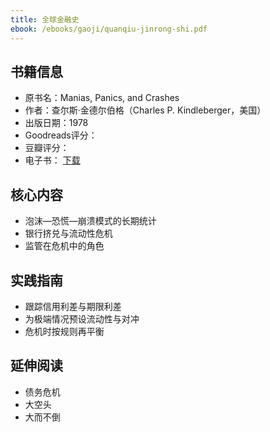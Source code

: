 ```yaml
---
title: 全球金融史
ebook: /ebooks/gaoji/quanqiu-jinrong-shi.pdf
---
```

## 书籍信息
- 原书名：Manias, Panics, and Crashes
- 作者：查尔斯·金德尔伯格（Charles P. Kindleberger，美国）
- 出版日期：1978
- Goodreads评分：
- 豆瓣评分：
- 电子书： [下载](/ebooks/gaoji/quanqiu-jinrong-shi.pdf)

## 核心内容
- 泡沫—恐慌—崩溃模式的长期统计
- 银行挤兑与流动性危机
- 监管在危机中的角色

## 实践指南
- 跟踪信用利差与期限利差
- 为极端情况预设流动性与对冲
- 危机时按规则再平衡

## 延伸阅读
- 债务危机
- 大空头
- 大而不倒
